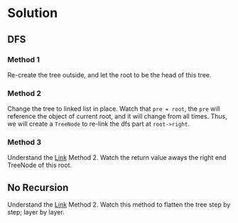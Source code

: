 # Solution 
## DFS
### Method 1
Re-create the tree outside, and let the root to be the head of this tree.
### Method 2
Change the tree to linked list in place. Watch that `pre = root`, the `pre` will reference the object of current root, and it will change from all times.
Thus, we will create a `TreeNode` to re-link the dfs part at `root->right`.
### Method 3
Understand the [Link](http://bangbingsyb.blogspot.com/2014/11/leetcode-flatten-binary-tree-to-linked.html) Method 2. Watch the return value aways the right end TreeNode of this root.
## No Recursion
Understand the [Link](http://blog.csdn.net/ebowtang/article/details/51647971) Method 2. Watch this method to flatten the tree step by step; layer by layer.
